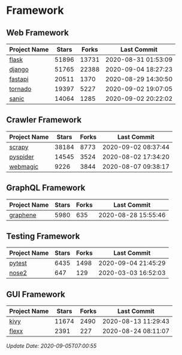 # Framework

## Web Framework

| Project Name | Stars | Forks | Last Commit |
| ------------ | ----- | ----- | ----------- |
| [flask](https://github.com/pallets/flask) | 51896 | 13731 | 2020-08-31 01:53:09 |
| [django](https://github.com/django/django) | 51765 | 22388 | 2020-09-04 18:27:23 |
| [fastapi](https://github.com/tiangolo/fastapi) | 20511 | 1370 | 2020-08-29 14:30:50 |
| [tornado](https://github.com/tornadoweb/tornado) | 19397 | 5227 | 2020-09-02 19:07:05 |
| [sanic](https://github.com/huge-success/sanic) | 14064 | 1285 | 2020-09-02 20:22:02 |

## Crawler Framework

| Project Name | Stars | Forks | Last Commit |
| ------------ | ----- | ----- | ----------- |
| [scrapy](https://github.com/scrapy/scrapy) | 38184 | 8773 | 2020-09-02 08:37:44 |
| [pyspider](https://github.com/binux/pyspider) | 14545 | 3524 | 2020-08-02 17:34:20 |
| [webmagic](https://github.com/code4craft/webmagic) | 9226 | 3844 | 2020-08-07 09:38:17 |

## GraphQL Framework

| Project Name | Stars | Forks | Last Commit |
| ------------ | ----- | ----- | ----------- |
| [graphene](https://github.com/graphql-python/graphene) | 5980 | 635 | 2020-08-28 15:55:46 |

## Testing Framework

| Project Name | Stars | Forks | Last Commit |
| ------------ | ----- | ----- | ----------- |
| [pytest](https://github.com/pytest-dev/pytest) | 6435 | 1498 | 2020-09-04 21:45:29 |
| [nose2](https://github.com/nose-devs/nose2) | 647 | 129 | 2020-03-03 16:52:03 |

## GUI Framework

| Project Name | Stars | Forks | Last Commit |
| ------------ | ----- | ----- | ----------- |
| [kivy](https://github.com/kivy/kivy) | 11674 | 2490 | 2020-08-13 11:29:43 |
| [flexx](https://github.com/flexxui/flexx) | 2391 | 227 | 2020-08-24 08:11:07 |

*Update Date: 2020-09-05T07:00:55*